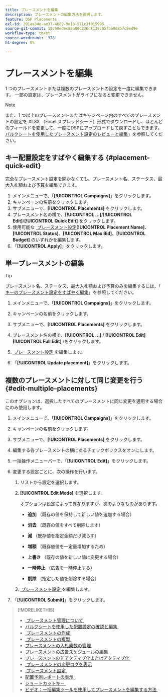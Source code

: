```yaml
---
title: プレースメントを編集
description: プレースメントの編集方法を説明します。
feature: DSP Placements
exl-id: 391aa34e-ae37-4682-9e1b-571c3f015996
source-git-commit: 18c68edec80a80d236df138c05fba8d857c9ed9e
workflow-type: tm+mt
source-wordcount: '378'
ht-degree: 0%

---
```


# プレースメントを編集

1 つのプレースメントまたは複数のプレースメントの設定を一度に編集できます。 一部の設定は、プレースメントがライブになると変更できません。

<!-- Some placements don't have these options. Clarify which placement types aren't eligible -- is it PG placements, or all placements using private inventory? And anything else? -->

>[!NOTE]
>
>また、1 つ以上のプレースメントまたはキャンペーン内のすべてのプレースメントの設定を XLSX （Excel スプレッドシート）形式でダウンロードし、ほとんどのフィールドを変更して、一度にDSPにアップロードして戻すこともできます。 [&#x200B; バルクシートを使用したプレースメント設定のレビューと編集 &#x200B;](placement-qa.md)」を参照してください。

## キー配置設定をすばやく編集する {#placement-quick-edit}

完全なプレースメント設定を開かなくても、プレースメント名、ステータス、最大入札額および予算を編集できます。

1. メインメニューで、「**[!UICONTROL Campaigns]**」をクリックします。
1. キャンペーンの名前をクリックします。
1. サブメニューで、**[!UICONTROL Placements]** をクリックします。
1. プレースメント名の横で、**[!UICONTROL ...]**/**[!UICONTROL Edit]**/**[!UICONTROL Quick Edit]** をクリックします。
1. 使用可能な [&#x200B; プレースメント設定 &#x200B;](placement-settings.md)**[!UICONTROL Placement Name]**、**[!UICONTROL Status]**、**[!UICONTROL Max Bid]**、**[!UICONTROL Budget]** のいずれかを編集します。
1. 「**[!UICONTROL Apply]**」をクリックします。

## 単一プレースメントの編集

>[!TIP]
>
> プレースメント名、ステータス、最大入札額および予算のみを編集するには、「[&#x200B; キーのプレースメント設定をすばやく編集 &#x200B;](#placement-quick-edit)」を参照してください。

1. メインメニューで、「**[!UICONTROL Campaigns]**」をクリックします。

1. キャンペーンの名前をクリックします。

1. サブメニューで、**[!UICONTROL Placements]** をクリックします。

1. プレースメント名の横で、**[!UICONTROL ...]** / **[!UICONTROL Edit]** **[!UICONTROL Full Edit]** /をクリックします。

1. [&#x200B; プレースメント設定 &#x200B;](placement-settings.md) を編集します。

1. 「**[!UICONTROL Update placement]**」をクリックします。

## 複数のプレースメントに対して同じ変更を行う {#edit-multiple-placements}

このオプションは、選択したすべてのプレースメントに同じ変更を適用する場合にのみ使用します。

1. メインメニューで、「**[!UICONTROL Campaigns]**」をクリックします。

1. キャンペーンの名前をクリックします。

1. サブメニューで、**[!UICONTROL Placements]** をクリックします。

1. 編集する各プレースメントの横にあるチェックボックスをオンにします。

1. 一括操作メニューバーで、「**[!UICONTROL Edit]**」をクリックします。

1. 変更する設定ごとに、次の操作を行います。

   1. リストから設定を選択します。

   1. **[!UICONTROL Edit Mode]** を選択します。

      オプションは設定によって異なりますが、次のようなものがあります。

      * **追加** （既存の値を保持して新しい値を追加する場合）

      * **消去** （既存の値をすべて削除します）

      * **減** （既存値を指定金額だけ減らす）

      * **増額** （既存価値を一定量増加するため）

      * **上書き** （既存の値を新しい値に変更する場合）

      * **一時停止** （広告を一時停止する）

      * **削除** （指定した値を削除する場合）

   1. [&#x200B; プレースメント設定 &#x200B;](placement-settings.md) を編集します。

1. 「**[!UICONTROL Submit]**」をクリックします。

>[!MORELIKETHIS]
>
>* [&#x200B; プレースメント管理について &#x200B;](placement-about.md)
>* [&#x200B; バルクシートを使用した配置設定の確認と編集 &#x200B;](placement-qa.md)
>* [&#x200B; プレースメントの作成 &#x200B;](placement-create.md)
>* [&#x200B; プレースメントの複製 &#x200B;](placement-duplicate.md)
>* [&#x200B; プレースメントの入札乗数の管理 &#x200B;](placement-manage-bid-multipliers.md)
>* [&#x200B; プレースメントの広告スケジュールの編集 &#x200B;](placement-edit-ad-schedule.md)
>* [&#x200B; プレースメントの非アクティブ化またはアクティブ化 &#x200B;](placement-pause-activate.md)
>* [&#x200B; プレースメントの変更ログを表示 &#x200B;](placement-change-log.md)
>* [&#x200B; プレースメント設定 &#x200B;](placement-settings.md)
>* [&#x200B; 配置予測レポートの表示 &#x200B;](/help/dsp/campaign-management/reports/placement-forecast.md)
>* [&#x200B; ショートカットキー &#x200B;](/help/dsp/campaign-management/reports/keyboard-shortcuts.md)
>* [&#x200B; ビデオ：一括編集ツールを使用してプレースメントを編集する方法 &#x200B;](https://experienceleague.adobe.com/docs/advertising-learn/tutorials/dsp/bulk-edit-placement-tools.html?lang=ja)

